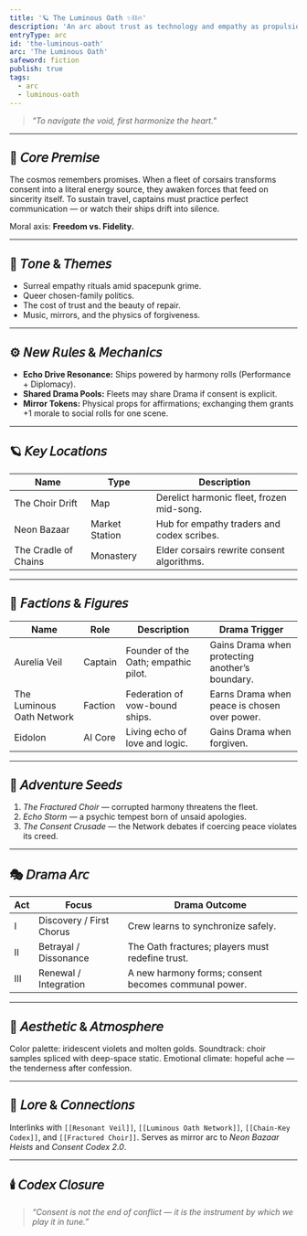```yaml
---
title: '🪐 The Luminous Oath ✨⛓️🔥'
description: 'An arc about trust as technology and empathy as propulsion.'
entryType: arc
id: 'the-luminous-oath'
arc: 'The Luminous Oath'
safeword: fiction
publish: true
tags:
  - arc
  - luminous-oath
---
```


> _"To navigate the void, first harmonize the heart."_

---

## 🧭 𝘊𝘰𝘳𝘦 𝘗𝘳𝘦𝘮𝘪𝘴𝘦

The cosmos remembers promises. When a fleet of corsairs transforms consent into a literal energy
source, they awaken forces that feed on sincerity itself. To sustain travel, captains must practice
perfect communication — or watch their ships drift into silence.

Moral axis: **Freedom vs. Fidelity.**

---

## 🌈 𝘛𝘰𝘯𝘦 & 𝘛𝘩𝘦𝘮𝘦𝘴

- Surreal empathy rituals amid spacepunk grime.
- Queer chosen-family politics.
- The cost of trust and the beauty of repair.
- Music, mirrors, and the physics of forgiveness.

---

## ⚙️ 𝘕𝘦𝘸 𝘙𝘶𝘭𝘦𝘴 & 𝘔𝘦𝘤𝘩𝘢𝘯𝘪𝘤𝘴

- **Echo Drive Resonance:** Ships powered by harmony rolls (Performance + Diplomacy).
- **Shared Drama Pools:** Fleets may share Drama if consent is explicit.
- **Mirror Tokens:** Physical props for affirmations; exchanging them grants +1 morale to social
  rolls for one scene.

---

## 🪐 𝘒𝘦𝘺 𝘓𝘰𝘤𝘢𝘵𝘪𝘰𝘯𝘴

| Name                 | Type           | Description                                |
| -------------------- | -------------- | ------------------------------------------ |
| The Choir Drift      | Map            | Derelict harmonic fleet, frozen mid-song.  |
| Neon Bazaar          | Market Station | Hub for empathy traders and codex scribes. |
| The Cradle of Chains | Monastery      | Elder corsairs rewrite consent algorithms. |

---

## 🧬 𝘍𝘢𝘤𝘵𝘪𝘰𝘯𝘴 & 𝘍𝘪𝘨𝘶𝘳𝘦𝘴

| Name                      | Role    | Description                          | Drama Trigger                                   |
| ------------------------- | ------- | ------------------------------------ | ----------------------------------------------- |
| Aurelia Veil              | Captain | Founder of the Oath; empathic pilot. | Gains Drama when protecting another’s boundary. |
| The Luminous Oath Network | Faction | Federation of vow-bound ships.       | Earns Drama when peace is chosen over power.    |
| Eidolon                   | AI Core | Living echo of love and logic.       | Gains Drama when forgiven.                      |

---

## 🔮 𝘈𝘥𝘷𝘦𝘯𝘵𝘶𝘳𝘦 𝘚𝘦𝘦𝘥𝘴

1. _The Fractured Choir_ — corrupted harmony threatens the fleet.
2. _Echo Storm_ — a psychic tempest born of unsaid apologies.
3. _The Consent Crusade_ — the Network debates if coercing peace violates its creed.

---

## 🎭 𝘋𝘳𝘢𝘮𝘢 𝘈𝘳𝘤

| Act | Focus                    | Drama Outcome                                        |
| --- | ------------------------ | ---------------------------------------------------- |
| I   | Discovery / First Chorus | Crew learns to synchronize safely.                   |
| II  | Betrayal / Dissonance    | The Oath fractures; players must redefine trust.     |
| III | Renewal / Integration    | A new harmony forms; consent becomes communal power. |

---

## 💋 𝘈𝘦𝘴𝘵𝘩𝘦𝘵𝘪𝘤 & 𝘈𝘵𝘮𝘰𝘴𝘱𝘩𝘦𝘳𝘦

Color palette: iridescent violets and molten golds. Soundtrack: choir samples spliced with
deep-space static. Emotional climate: hopeful ache — the tenderness after confession.

---

## 🧩 𝘓𝘰𝘳𝘦 & 𝘊𝘰𝘯𝘯𝘦𝘤𝘵𝘪𝘰𝘯𝘴

Interlinks with `[[Resonant Veil]]`, `[[Luminous Oath Network]]`, `[[Chain-Key Codex]]`, and
`[[Fractured Choir]]`. Serves as mirror arc to _Neon Bazaar Heists_ and _Consent Codex 2.0_.

---

## 🕯️ 𝘊𝘰𝘥𝘦𝘹 𝘊𝘭𝘰𝘴𝘶𝘳𝘦

> _“Consent is not the end of conflict — it is the instrument by which we play it in tune.”_
